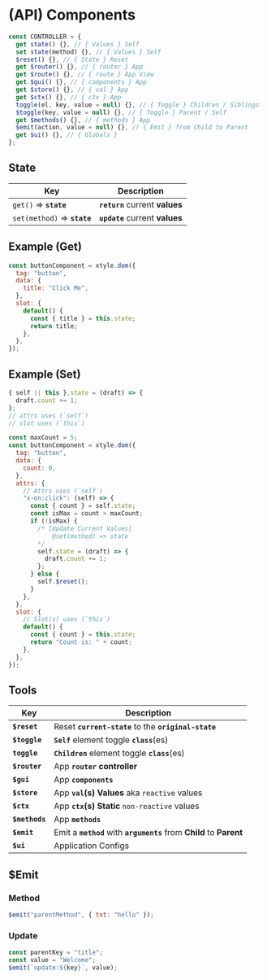 # (**API**) Components

```js
const CONTROLLER = {
  get state() {}, // { Values } Self
  set state(method) {}, // { Values } Self
  $reset() {}, // { State } Reset
  get $router() {}, // { router } App
  get $route() {}, // { route } App View
  get $gui() {}, // { components } App
  get $store() {}, // { val } App
  get $ctx() {}, // { ctx } App
  toggle(el, key, value = null) {}, // { Toggle } Children / Siblings
  $toggle(key, value = null) {}, // { Toggle } Parent / Self
  get $methods() {}, // { methods } App
  $emit(action, value = null) {}, // { Emit } from Child to Parent
  get $ui() {}, // { Globals }
};
```

## State

| Key                          | Description                     |
| ---------------------------- | ------------------------------- |
| `get()` => **`state`**       | **`return`** current **values** |
| `set(method)` => **`state`** | **`update`** current **values** |

## Example (**Get**)

```js
const buttonComponent = xtyle.dom({
  tag: "button",
  data: {
    title: "Click Me",
  },
  slot: {
    default() {
      const { title } = this.state;
      return title;
    },
  },
});
```

## Example (**Set**)

```js
{ self || this }.state = (draft) => {
  draft.count += 1;
};
// attrs uses (`self`)
// slot uses (`this`)
```

```js
const maxCount = 5;
const buttonComponent = xtyle.dom({
  tag: "button",
  data: {
    count: 0,
  },
  attrs: {
    // Attrs uses (`self`)
    "x-on:click": (self) => {
      const { count } = self.state;
      const isMax = count > maxCount;
      if (!isMax) {
        /* [Update Current Values]
            @set(method) => state         
        */
        self.state = (draft) => {
          draft.count += 1;
        };
      } else {
        self.$reset();
      }
    },
  },
  slot: {
    // Slot(s) uses (`this`)
    default() {
      const { count } = this.state;
      return "Count is: " + count;
    },
  },
});
```

## Tools

| Key            | Description                                                           |
| -------------- | --------------------------------------------------------------------- |
| **`$reset`**   | Reset **`current-state`** to the **`original-state`**                 |
| **`$toggle`**  | **`Self`** element toggle **`class`**(es)                             |
| **`toggle`**   | **`Children`** element toggle **`class`**(es)                         |
| **`$router`**  | App **`router` controller**                                           |
| **`$gui`**     | App **`components`**                                                  |
| **`$store`**   | App **`val`(s)** **Values** aka `reactive` values                     |
| **`$ctx`**     | App **`ctx`(s)** **Static** `non-reactive` values                     |
| **`$methods`** | App **`methods`**                                                     |
| **`$emit`**    | Emit a **`method`** with **`arguments`** from **Child** to **Parent** |
| **`$ui`**      | Application Configs                                                   |

## $Emit

### Method

```js
$emit("parentMethod", { txt: "hello" });
```

### Update

```js
const parentKey = "title";
const value = "Welcome";
$emit(`update:${key}`, value);
```
